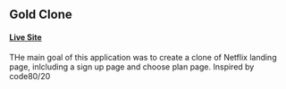 ## Gold Clone

#### [Live Site](https://netflix-landing-clone.netlify.app/)

THe main goal of this application was to create a clone of Netflix landing page, inlcluding a sign up page and choose plan page. Inspired by code80/20




